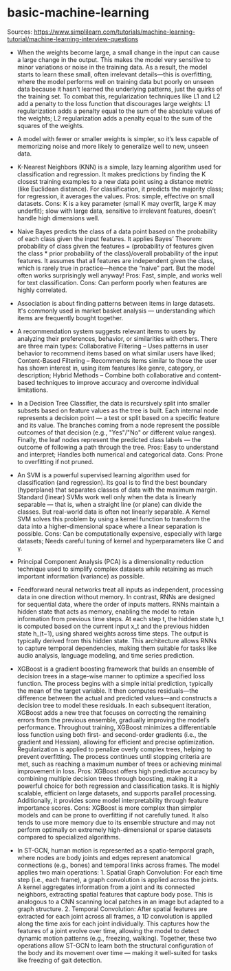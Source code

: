 # basic-machine-learning

Sources: https://www.simplilearn.com/tutorials/machine-learning-tutorial/machine-learning-interview-questions

- When the weights become large, a small change in the input can cause a large change in the output. This makes the model very sensitive to minor variations or noise in the training data. As a result, the model starts to learn these small, often irrelevant details—this is overfitting, where the model performs well on training data but poorly on unseen data because it hasn't learned the underlying patterns, just the quirks of the training set. To combat this, regularization techniques like L1 and L2 add a penalty to the loss function that discourages large weights: L1 regularization adds a penalty equal to the sum of the absolute values of the weights; L2 regularization adds a penalty equal to the sum of the squares of the weights.

- A model with fewer or smaller weights is simpler, so it’s less capable of memorizing noise and more likely to generalize well to new, unseen data.

- K-Nearest Neighbors (KNN) is a simple, lazy learning algorithm used for classification and regression. It makes predictions by finding the K closest training examples to a new data point using a distance metric (like Euclidean distance). For classification, it predicts the majority class; for regression, it averages the values. Pros: simple, effective on small datasets. Cons: K is a key parameter (small K may overfit, large K may underfit); slow with large data, sensitive to irrelevant features, doesn't handle high dimensions well.

- Naive Bayes predicts the class of a data point based on the probability of each class given the input features. It applies Bayes’ Theorem: probability of class given the features = (probability of features given the class * prior probability of the class)/overall probability of the input features. It assumes that all features are independent given the class, which is rarely true in practice—hence the “naive” part. But the model often works surprisingly well anyway! Pros: Fast, simple, and works well for text classification. Cons: Can perform poorly when features are highly correlated.

- Association is about finding patterns between items in large datasets. It's commonly used in market basket analysis — understanding which items are frequently bought together.

- A recommendation system suggests relevant items to users by analyzing their preferences, behavior, or similarities with others. There are three main types: Collaborative Filtering – Uses patterns in user behavior to recommend items based on what similar users have liked; Content-Based Filtering – Recommends items similar to those the user has shown interest in, using item features like genre, category, or description; Hybrid Methods – Combine both collaborative and content-based techniques to improve accuracy and overcome individual limitations.

- In a Decision Tree Classifier, the data is recursively split into smaller subsets based on feature values as the tree is built. Each internal node represents a decision point — a test or split based on a specific feature and its value. The branches coming from a node represent the possible outcomes of that decision (e.g., "Yes"/"No" or different value ranges). Finally, the leaf nodes represent the predicted class labels — the outcome of following a path through the tree. Pros: Easy to understand and interpret; Handles both numerical and categorical data. Cons: Prone to overfitting if not pruned.

- An SVM is a powerful supervised learning algorithm used for classification (and regression). Its goal is to find the best boundary (hyperplane) that separates classes of data with the maximum margin. Standard (linear) SVMs work well only when the data is linearly separable — that is, when a straight line (or plane) can divide the classes. But real-world data is often not linearly separable. A Kernel SVM solves this problem by using a kernel function to transform the data into a higher-dimensional space where a linear separation is possible. Cons: Can be computationally expensive, especially with large datasets; Needs careful tuning of kernel and hyperparameters like C and γ.

- Principal Component Analysis (PCA) is a dimensionality reduction technique used to simplify complex datasets while retaining as much important information (variance) as possible.

- Feedforward neural networks treat all inputs as independent, processing data in one direction without memory. In contrast, RNNs are designed for sequential data, where the order of inputs matters. RNNs maintain a hidden state that acts as memory, enabling the model to retain information from previous time steps. At each step t, the hidden state h_t is computed based on the current input x_t and the previous hidden state h_(t−1)​, using shared weights across time steps. The output is typically derived from this hidden state. This architecture allows RNNs to capture temporal dependencies, making them suitable for tasks like audio analysis, language modeling, and time series prediction.

- XGBoost is a gradient boosting framework that builds an ensemble of decision trees in a stage-wise manner to optimize a specified loss function. The process begins with a simple initial prediction, typically the mean of the target variable. It then computes residuals—the difference between the actual and predicted values—and constructs a decision tree to model these residuals. In each subsequent iteration, XGBoost adds a new tree that focuses on correcting the remaining errors from the previous ensemble, gradually improving the model’s performance. Throughout training, XGBoost minimizes a differentiable loss function using both first- and second-order gradients (i.e., the gradient and Hessian), allowing for efficient and precise optimization. Regularization is applied to penalize overly complex trees, helping to prevent overfitting. The process continues until stopping criteria are met, such as reaching a maximum number of trees or achieving minimal improvement in loss. Pros: XGBoost offers high predictive accuracy by combining multiple decision trees through boosting, making it a powerful choice for both regression and classification tasks. It is highly scalable, efficient on large datasets, and supports parallel processing. Additionally, it provides some model interpretability through feature importance scores. Cons: XGBoost is more complex than simpler models and can be prone to overfitting if not carefully tuned. It also tends to use more memory due to its ensemble structure and may not perform optimally on extremely high-dimensional or sparse datasets compared to specialized algorithms.

- In ST-GCN, human motion is represented as a spatio-temporal graph, where nodes are body joints and edges represent anatomical connections (e.g., bones) and temporal links across frames. The model applies two main operations: 1. Spatial Graph Convolution: For each time step (i.e., each frame), a graph convolution is applied across the joints. A kernel aggregates information from a joint and its connected neighbors, extracting spatial features that capture body pose. This is analogous to a CNN scanning local patches in an image but adapted to a graph structure. 2. Temporal Convolution: After spatial features are extracted for each joint across all frames, a 1D convolution is applied along the time axis for each joint individually. This captures how the features of a joint evolve over time, allowing the model to detect dynamic motion patterns (e.g., freezing, walking). Together, these two operations allow ST-GCN to learn both the structural configuration of the body and its movement over time — making it well-suited for tasks like freezing of gait detection.
